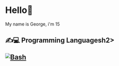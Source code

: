 <h1>Hello👋</h1>
<p>My name is George, i'm 15</p>

<h2>✍💻 Programming Languagesh2>
<p>
  <a href="https://github.com/search?q=user%3AMr-Coxall+language%3Abash"><img alt="Bash" src="https://img.shields.io/badge/Bash-121011.svg?logo=gnu-bash&logoColor=white"></a>
</p>
